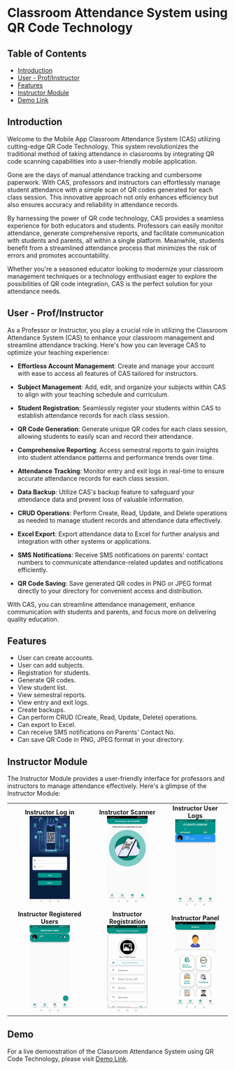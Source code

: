 # Classroom Attendance System using QR Code Technology

## Table of Contents

- [Introduction](#introduction)
- [User - Prof/Instructor](#user---prof-instructor)
- [Features](#features)
- [Instructor Module](#instructor-module)
- [Demo Link](#demo)

## Introduction

Welcome to the Mobile App Classroom Attendance System (CAS) utilizing cutting-edge QR Code Technology. This system revolutionizes the traditional method of taking attendance in classrooms by integrating QR code scanning capabilities into a user-friendly mobile application.

Gone are the days of manual attendance tracking and cumbersome paperwork. With CAS, professors and instructors can effortlessly manage student attendance with a simple scan of QR codes generated for each class session. This innovative approach not only enhances efficiency but also ensures accuracy and reliability in attendance records.

By harnessing the power of QR code technology, CAS provides a seamless experience for both educators and students. Professors can easily monitor attendance, generate comprehensive reports, and facilitate communication with students and parents, all within a single platform. Meanwhile, students benefit from a streamlined attendance process that minimizes the risk of errors and promotes accountability.

Whether you're a seasoned educator looking to modernize your classroom management techniques or a technology enthusiast eager to explore the possibilities of QR code integration, CAS is the perfect solution for your attendance needs.

## User - Prof/Instructor

As a Professor or Instructor, you play a crucial role in utilizing the Classroom Attendance System (CAS) to enhance your classroom management and streamline attendance tracking. Here's how you can leverage CAS to optimize your teaching experience:

- **Effortless Account Management**: Create and manage your account with ease to access all features of CAS tailored for instructors.

- **Subject Management**: Add, edit, and organize your subjects within CAS to align with your teaching schedule and curriculum.

- **Student Registration**: Seamlessly register your students within CAS to establish attendance records for each class session.

- **QR Code Generation**: Generate unique QR codes for each class session, allowing students to easily scan and record their attendance.

- **Comprehensive Reporting**: Access semestral reports to gain insights into student attendance patterns and performance trends over time.

- **Attendance Tracking**: Monitor entry and exit logs in real-time to ensure accurate attendance records for each class session.

- **Data Backup**: Utilize CAS's backup feature to safeguard your attendance data and prevent loss of valuable information.

- **CRUD Operations**: Perform Create, Read, Update, and Delete operations as needed to manage student records and attendance data effectively.

- **Excel Export**: Export attendance data to Excel for further analysis and integration with other systems or applications.

- **SMS Notifications**: Receive SMS notifications on parents' contact numbers to communicate attendance-related updates and notifications efficiently.

- **QR Code Saving**: Save generated QR codes in PNG or JPEG format directly to your directory for convenient access and distribution.

With CAS, you can streamline attendance management, enhance communication with students and parents, and focus more on delivering quality education.

## Features

- User can create accounts.
- User can add subjects.
- Registration for students.
- Generate QR codes.
- View student list.
- View semestral reports.
- View entry and exit logs.
- Create backups.
- Can perform CRUD (Create, Read, Update, Delete) operations.
- Can export to Excel.
- Can receive SMS notifications on Parents' Contact No.
- Can save QR Code in PNG, JPEG format in your directory.

## Instructor Module

The Instructor Module provides a user-friendly interface for professors and instructors to manage attendance effectively. Here's a glimpse of the Instructor Module:

<table>
  <tr>
    <td align="center">
      <b>Instructor Log in</b><br>
      <img src="LogQRTech/images/login.jpg" height="200">
    </td>
    <td align="center">
      <b>Instructor Scanner</b><br>
      <img src="LogQRTech/images/scanner.jpg" height="200">
    </td>
    <td align="center">
      <b>Instructor User Logs</b><br>
      <img src="LogQRTech/images/entrylogs.jpg" height="200">
    </td>
  </tr>
  <tr>
    <td align="center">
      <b>Instructor Registered Users</b><br>
      <img src="LogQRTech/images/register1.jpg" height="200">
    </td>
    <td align="center">
      <b>Instructor Registration</b><br>
      <img src="LogQRTech/images/registration.jpg" height="200">
    </td>
    <td align="center">
      <b>Instructor Panel</b><br>
      <img src="LogQRTech/images/profile.jpg" height="200">
    </td>
  </tr>
</table>

## Demo

For a live demonstration of the Classroom Attendance System using QR Code Technology, please visit [Demo Link](https://www.youtube.com/watch?v=unACCtfxXSg).
